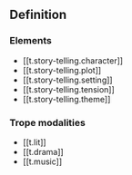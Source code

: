 
## Definition

### Elements

- [[t.story-telling.character]]
- [[t.story-telling.plot]]
- [[t.story-telling.setting]]
- [[t.story-telling.tension]]
- [[t.story-telling.theme]]


### Trope modalities

- [[t.lit]]
- [[t.drama]]
- [[t.music]]


